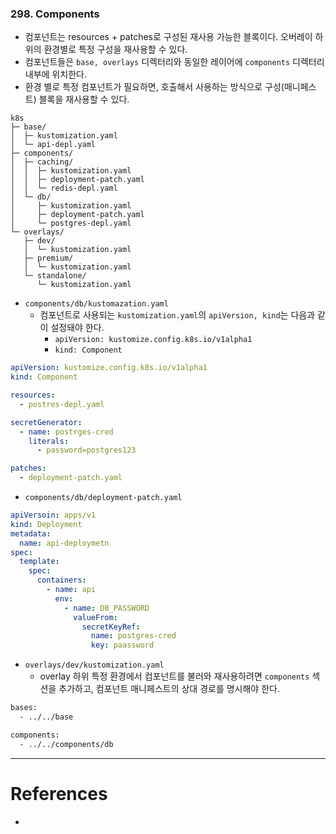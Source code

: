 ### 298. Components
- 컴포넌트는 resources + patches로 구성된 재사용 가능한 블록이다. 오버레이 하위의 환경별로 특정 구성을 재사용할 수 있다.
- 컴포넌트들은 `base, overlays` 디렉터리와 동일한 레이어에 `components` 디렉터리 내부에 위치한다.
- 환경 별로 특정 컴포넌트가 필요하면, 호출해서 사용하는 방식으로 구성(매니페스트) 블록을 재사용할 수 있다.
```text
k8s
├─ base/
│  ├─ kustomization.yaml
│  └─ api-depl.yaml
├─ components/
│  ├─ caching/
│  │  ├─ kustomization.yaml
│  │  ├─ deployment-patch.yaml
│  │  └─ redis-depl.yaml
│  └─ db/
│     ├─ kustomization.yaml
│     ├─ deployment-patch.yaml
│     └─ postgres-depl.yaml
└─ overlays/
   ├─ dev/
   │  └─ kustomization.yaml
   ├─ premium/
   │  └─ kustomization.yaml
   └─ standalone/
      └─ kustomization.yaml
```

- `components/db/kustomazation.yaml`
	- 컴포넌트로 사용되는 `kustomization.yaml`의 `apiVersion, kind`는 다음과 같이 설정돼야 한다.
		- `apiVersion: kustomize.config.k8s.io/v1alpha1`
		- `kind: Component`
```yaml
apiVersion: kustomize.config.k8s.io/v1alpha1
kind: Component

resources:
  - postres-depl.yaml

secretGenerator:
  - name: postrges-cred
    literals:
      - password=postgres123

patches:
  - deployment-patch.yaml
```

- `components/db/deployment-patch.yaml`
```yaml
apiVersoin: apps/v1
kind: Deployment
metadata:
  name: api-deploymetn
spec:
  template:
    spec:
      containers:
        - name: api
          env:
            - name: DB_PASSWORD
              valueFrom:
                secretKeyRef:
                  name: postgres-cred
                  key: paassword
```

- `overlays/dev/kustomization.yaml`
	- overlay 하위 특정 환경에서 컴포넌트를 불러와 재사용하려면
	  `components` 섹션을 추가하고, 컴포넌트 매니페스트의 상대 경로를 명시해야 한다.
```bash
bases:
  - ../../base

components:
  - ../../components/db
```




---

# References
-